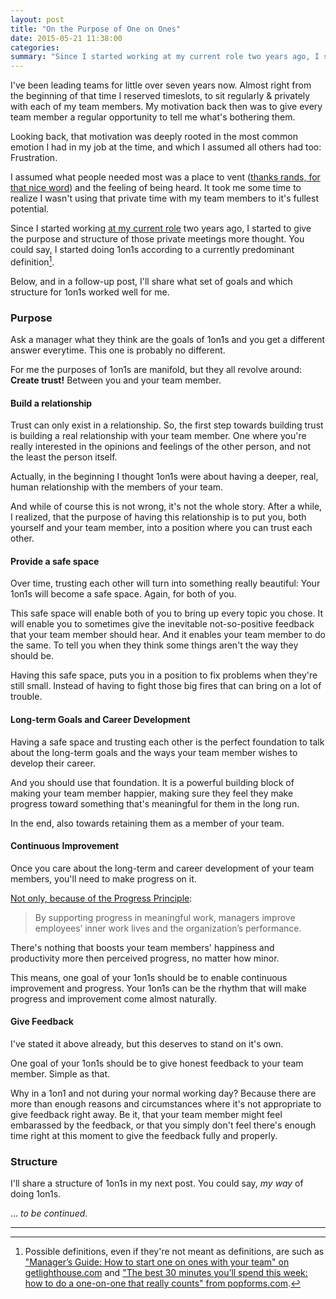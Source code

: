 ```yaml
---
layout: post
title: "On the Purpose of One on Ones"
date: 2015-05-21 11:38:00
categories:
summary: "Since I started working at my current role two years ago, I started to give the purpose and structure of the 1on1 meetings I had with my team members more thought. <br>And I want to share what I think is the purpose of having 1on1s."
---
```


I've been leading teams for little over seven years now. Almost right from the
beginning of that time I reserved timeslots, to sit regularly & privately with
each of my team members. My motivation back then was to give every team member a
regular opportunity to tell me what's bothering them. 

Looking back, that motivation was deeply rooted in the most common emotion I had
in my job at the time, and which I assumed all others had too: Frustration.

I assumed what people needed most was a place to vent ([thanks rands, for that
nice word][rands-vent]) and the feeling of being heard. It took me some time to
realize I wasn't using that private time with my team members to it's fullest
potential.

Since I started working [at my current role][codecraft-self-intro] two years
ago, I started to give the purpose and structure of those private meetings more
thought. You could say, I started doing 1on1s according to a currently
predominant definition[^1].

Below, and in a follow-up post, I'll share what set of goals and which structure
for 1on1s worked well for me.


### Purpose

Ask a manager what they think are the goals of 1on1s and you get a different
answer everytime. This one is probably no different.

For me the purposes of 1on1s are manifold, but they all revolve around: **Create
trust!** Between you and your team member.

#### Build a relationship

Trust can only exist in a relationship. So, the first step towards building
trust is building a real relationship with your team member. One where you're
really interested in the opinions and feelings of the other person, and not the
least the person itself.

Actually, in the beginning I thought 1on1s were about having a deeper, real,
human relationship with the members of your team.

And while of course this is not wrong, it's not the whole story. After a while,
I realized, that the purpose of having this relationship is to put you, both
yourself and your team member, into a position where you can trust each other.


#### Provide a safe space 

Over time, trusting each other will turn into something really beautiful: Your
1on1s will become a safe space. Again, for both of you.

This safe space will enable both of you to bring up every topic you chose. It
will enable you to sometimes give the inevitable not-so-positive feedback that
your team member should hear. And it enables your team member to do the same. To
tell you when they think some things aren't the way they should be.

Having this safe space, puts you in a position to fix problems when they're
still small. Instead of having to fight those big fires that can bring on a lot
of trouble.


#### Long-term Goals and Career Development

Having a safe space and trusting each other is the perfect foundation to talk
about the long-term goals and the ways your team member wishes to develop their
career.

And you should use that foundation. It is a powerful building block of making
your team member happier, making sure they feel they make progress toward
something that's meaningful for them in the long run. 

In the end, also towards retaining them as a member of your team.


#### Continuous Improvement

Once you care about the long-term and career development of your team members,
you'll need to make progress on it.

[Not only, because of the Progress Principle][hbr-small-wins]:

> By supporting progress in meaningful work, managers improve employees’ inner
  work lives and the organization’s performance.

There's nothing that boosts your team members' happiness and productivity more
then perceived progress, no matter how minor.

This means, one goal of your 1on1s should be to enable continuous improvement
and progress. Your 1on1s can be the rhythm that will make progress and
improvement come almost naturally.


#### Give Feedback

I've stated it above already, but this deserves to stand on it's own. 

One goal of your 1on1s should be to give honest feedback to your team member.
Simple as that.

Why in a 1on1 and not during your normal working day? Because there are more
than enough reasons and circumstances where it's not appropriate to give
feedback right away. Be it, that your team member might feel embarassed by the
feedback, or that you simply don't feel there's enough time right at this moment
to give the feedback fully and properly.


### Structure

I'll share a structure of 1on1s in my next post. You could say, *my way* of
doing 1on1s.

... *to be continued*.


--- 

[^1]: Possible definitions, even if they're not meant as definitions, are such as ["Manager’s Guide: How to start one on ones with your team" on getlighthouse.com][getl-how-to-start] and ["The best 30 minutes you’ll spend this week: how to do a one-on-one that really counts" from popforms.com][popf-1on1-that-matters].


[rands-vent]: http://randsinrepose.com/archives/the-update-the-vent-and-the-disaster/
[codecraft-self-intro]: http://codecraft.vaamo.de/2015/04/29/introducing-myself-benjamin.html
[getl-how-to-start]: https://getlighthouse.com/blog/how-to-start-one-on-ones-your-teams/
[popf-1on1-that-matters]: https://www.safaribooksonline.com/blog/2014/09/30/30-minutes-one-on-one/
[hbr-small-wins]: https://hbr.org/2011/05/the-power-of-small-wins
